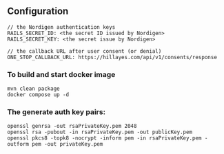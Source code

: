 
## Configuration
```
// the Nordigen authentication keys
RAILS_SECRET_ID: <the secret ID issued by Nordigen>
RAILS_SECRET_KEY: <the secret issue by Nordigen>

// the callback URL after user consent (or denial)
ONE_STOP_CALLBACK_URL: https://hillayes.com/api/v1/consents/response
```

### To build and start docker image
```
mvn clean package
docker compose up -d
```

### The generate auth key pairs:
```
openssl genrsa -out rsaPrivateKey.pem 2048
openssl rsa -pubout -in rsaPrivateKey.pem -out publicKey.pem
openssl pkcs8 -topk8 -nocrypt -inform pem -in rsaPrivateKey.pem -outform pem -out privateKey.pem
```
